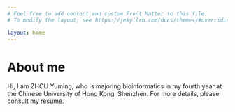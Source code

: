 ```yaml
---
# Feel free to add content and custom Front Matter to this file.
# To modify the layout, see https://jekyllrb.com/docs/themes/#overriding-theme-defaults

layout: home
---
```


# About me

Hi, I am ZHOU Yuming, who is majoring bioinformatics in my fourth year at the Chinese University of Hong Kong, Shenzhen. For more details, please consult my [resume](/_site/assets/index/ZHOU-YUMING-RESUME.pdf).